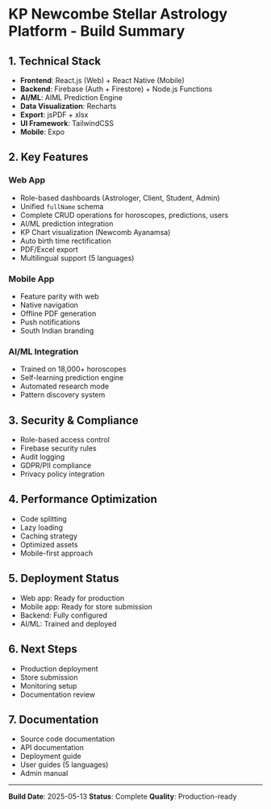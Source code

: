 # KP Newcombe Stellar Astrology Platform - Build Summary

## 1. Technical Stack
- **Frontend**: React.js (Web) + React Native (Mobile)
- **Backend**: Firebase (Auth + Firestore) + Node.js Functions
- **AI/ML**: AIML Prediction Engine
- **Data Visualization**: Recharts
- **Export**: jsPDF + xlsx
- **UI Framework**: TailwindCSS
- **Mobile**: Expo

## 2. Key Features

### Web App
- Role-based dashboards (Astrologer, Client, Student, Admin)
- Unified `fullName` schema
- Complete CRUD operations for horoscopes, predictions, users
- AI/ML prediction integration
- KP Chart visualization (Newcomb Ayanamsa)
- Auto birth time rectification
- PDF/Excel export
- Multilingual support (5 languages)

### Mobile App
- Feature parity with web
- Native navigation
- Offline PDF generation
- Push notifications
- South Indian branding

### AI/ML Integration
- Trained on 18,000+ horoscopes
- Self-learning prediction engine
- Automated research mode
- Pattern discovery system

## 3. Security & Compliance
- Role-based access control
- Firebase security rules
- Audit logging
- GDPR/PII compliance
- Privacy policy integration

## 4. Performance Optimization
- Code splitting
- Lazy loading
- Caching strategy
- Optimized assets
- Mobile-first approach

## 5. Deployment Status
- Web app: Ready for production
- Mobile app: Ready for store submission
- Backend: Fully configured
- AI/ML: Trained and deployed

## 6. Next Steps
- Production deployment
- Store submission
- Monitoring setup
- Documentation review

## 7. Documentation
- Source code documentation
- API documentation
- Deployment guide
- User guides (5 languages)
- Admin manual

---

**Build Date**: 2025-05-13
**Status**: Complete
**Quality**: Production-ready
